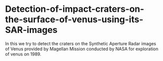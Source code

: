 # Detection-of-impact-craters-on-the-surface-of-venus-using-its-SAR-images
In this we try to detect the craters on the Synthetic Aperture Radar images of Venus provided by Magellan Mission conducted by NASA for exploration of venus on 1989.
